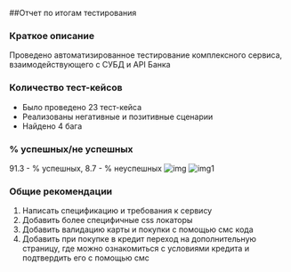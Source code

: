 ##Отчет по итогам тестирования
### Краткое описание
Проведено автоматизированное тестирование комплексного сервиса, взаимодействующего с СУБД и API Банка
### Количество тест-кейсов
- Было проведено 23 тест-кейса
- Реализованы негативные и позитивные сценарии
- Найдено 4 бага
### % успешных/не успешных
91.3 - % успешных, 8.7 - % неуспешных 
![img](https://i.imgur.com/6kkqVKA.png)
![img1](https://i.imgur.com/Oc4TaxW.png)
### Общие рекомендации
1. Написать спецификацию и требования к сервису
2. Добавить более специфичные css локаторы
3. Добавить валидацию карты и покупки с помощью смс кода
4. Добавить при покупке в кредит переход на дополнительную страницу, где можно ознакомиться с условиями кредита и подтвердить его с помощью смс

